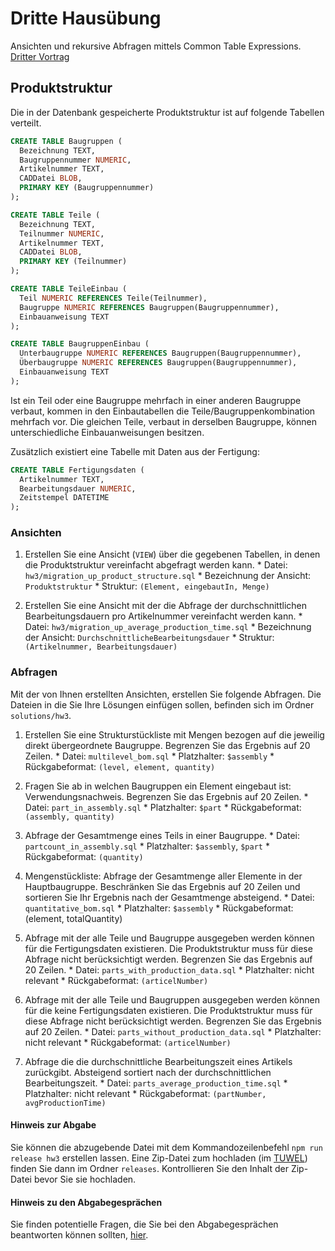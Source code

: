 [tuwel_course_address]: https://tuwel.tuwien.ac.at/course/view.php?id=8260

# Dritte Hausübung

Ansichten und rekursive Abfragen mittels Common Table Expressions. [Dritter 
Vortrag](/assignments/lecture3.md)

## Produktstruktur
Die in der Datenbank gespeicherte Produktstruktur ist auf folgende Tabellen verteilt. 

```sql
CREATE TABLE Baugruppen (
  Bezeichnung TEXT,
  Baugruppennummer NUMERIC,
  Artikelnummer TEXT,
  CADDatei BLOB,
  PRIMARY KEY (Baugruppennummer)
);

CREATE TABLE Teile (
  Bezeichnung TEXT,
  Teilnummer NUMERIC,
  Artikelnummer TEXT,
  CADDatei BLOB,
  PRIMARY KEY (Teilnummer)
);

CREATE TABLE TeileEinbau (
  Teil NUMERIC REFERENCES Teile(Teilnummer),
  Baugruppe NUMERIC REFERENCES Baugruppen(Baugruppennummer),
  Einbauanweisung TEXT
);

CREATE TABLE BaugruppenEinbau (
  Unterbaugruppe NUMERIC REFERENCES Baugruppen(Baugruppennummer),
  Überbaugruppe NUMERIC REFERENCES Baugruppen(Baugruppennummer),
  Einbauanweisung TEXT
);
```

Ist ein Teil oder eine Baugruppe mehrfach in einer anderen Baugruppe verbaut, 
kommen in den Einbautabellen die Teile/Baugruppenkombination mehrfach vor. 
Die gleichen Teile, verbaut in derselben Baugruppe, können unterschiedliche 
Einbauanweisungen besitzen.

Zusätzlich existiert eine Tabelle mit Daten aus der Fertigung:

```sql
CREATE TABLE Fertigungsdaten (
  Artikelnummer TEXT,
  Bearbeitungsdauer NUMERIC,
  Zeitstempel DATETIME
);
```

### Ansichten
  1. Erstellen Sie eine Ansicht (`VIEW`) über die gegebenen Tabellen, in denen die Produktstruktur vereinfacht abgefragt werden kann.
    * Datei: `hw3/migration_up_product_structure.sql`
    * Bezeichnung der Ansicht: `Produktstruktur`
    * Struktur: `(Element, eingebautIn, Menge)`

  2. Erstellen Sie eine Ansicht mit der die Abfrage der durchschnittlichen Bearbeitungsdauern pro Artikelnummer vereinfacht werden kann.
    * Datei: `hw3/migration_up_average_production_time.sql`
    * Bezeichnung der Ansicht: `DurchschnittlicheBearbeitungsdauer`
    * Struktur: `(Artikelnummer, Bearbeitungsdauer)`


### Abfragen
Mit der von Ihnen erstellten Ansichten, erstellen Sie folgende Abfragen. Die Dateien in die Sie Ihre Lösungen einfügen sollen, befinden sich im Ordner 
`solutions/hw3`.

  1. Erstellen Sie eine Strukturstückliste mit Mengen bezogen auf die jeweilig direkt übergeordnete Baugruppe. Begrenzen Sie das Ergebnis auf 20 Zeilen.
    * Datei: `multilevel_bom.sql`
    * Platzhalter: `$assembly`
    * Rückgabeformat: `(level, element, quantity)`
    
  2. Fragen Sie ab in welchen Baugruppen ein Element eingebaut ist: Verwendungsnachweis. Begrenzen Sie das Ergebnis auf 20 Zeilen.
    * Datei: `part_in_assembly.sql`
    * Platzhalter: `$part`
    * Rückgabeformat: `(assembly, quantity)`

  3. Abfrage der Gesamtmenge eines Teils in einer Baugruppe.
    * Datei: `partcount_in_assembly.sql`
    * Platzhalter: `$assembly`, `$part`
    * Rückgabeformat: `(quantity)`

  4. Mengenstückliste: Abfrage der Gesamtmenge aller Elemente in der Hauptbaugruppe. Beschränken Sie das Ergebnis auf 20 Zeilen und sortieren Sie Ihr Ergebnis nach der Gesamtmenge absteigend.
    * Datei: `quantitative_bom.sql`
    * Platzhalter: `$assembly`
    * Rückgabeformat: (element, totalQuantity) 

  5. Abfrage mit der alle Teile und Baugruppe ausgegeben werden können für die 
  Fertigungsdaten existieren. Die Produktstruktur muss für diese Abfrage nicht 
  berücksichtigt werden. Begrenzen Sie das Ergebnis auf 20 Zeilen.
    * Datei: `parts_with_production_data.sql`
    * Platzhalter: nicht relevant
    * Rückgabeformat: `(articelNumber)`

  6. Abfrage mit der alle Teile und Baugruppen ausgegeben werden können für die 
  keine Fertigungsdaten existieren. Die Produktstruktur muss für diese Abfrage 
  nicht berücksichtigt werden. Begrenzen Sie das Ergebnis auf 20 Zeilen.
    * Datei: `parts_without_production_data.sql`
    * Platzhalter: nicht relevant
    * Rückgabeformat: `(articelNumber)`

  7. Abfrage die die durchschnittliche Bearbeitungszeit eines Artikels 
  zurückgibt. Absteigend sortiert nach der durchschnittlichen Bearbeitungszeit.
    * Datei: `parts_average_production_time.sql`
    * Platzhalter: nicht relevant
    * Rückgabeformat: `(partNumber, avgProductionTime)` 


#### Hinweis zur Abgabe <a name="abgabe"></a>
Sie können die abzugebende Datei mit dem Kommandozeilenbefehl 
`npm run release hw3` erstellen lassen. Eine Zip-Datei zum hochladen (im 
[TUWEL][tuwel_course_address]) finden Sie dann im Ordner `releases`. 
Kontrollieren Sie den Inhalt der Zip-Datei bevor Sie sie hochladen.


#### Hinweis zu den Abgabegesprächen
Sie finden potentielle Fragen, die Sie bei den Abgabegesprächen beantworten 
können sollten, [hier](/assignments/hw3_questions.md).